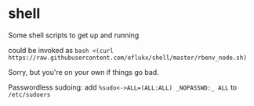shell
=====

Some shell scripts to get up and running

could be invoked as `bash <(curl https://raw.githubusercontent.com/eflukx/shell/master/rbenv_node.sh)`

Sorry, but you're on your own if things go bad.

Passwordless sudoing:
add `%sudo<->ALL=(ALL:ALL) _NOPASSWD:_ ALL` to `/etc/sudoers`
